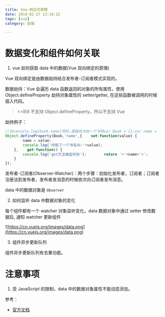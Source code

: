 ```yaml
---
title: Vue-响应式原理
date: 2019-02-27 13:18:12
tags: [vue]
category: 前端

---
```


# 数据变化和组件如何关联

1. vue 如何获取 data 中的数据(Vue 双向绑定的原理)

Vue 双向绑定是由数据劫持结合发布者-订阅者模式实现的。

数据劫持：Vue 会遍历 data 函数返回的对象的所有属性，使用 Object.defineProperty 劫持对象属性的 setter/getter, 在这些函数被调用的时候插入代码。

> <=IE8 不支持 Object.defineProperty，所以不支持 Vue

劫持例子：

```js
//在console.log(book.name)同时,直接给书加一个书号var Book = {};var name = '';
Object.defineProperty(Book,'name',{    set:function(value) {
        name = value;
        console.log('你取了一个书名叫:'+value);
    },    get:function() {
        console.log('get方法被监听到');        return '<'+name+'>';
    }
});
```

发布者-订阅者(Observer-Watcher)：两个步骤：初始化发布者，订阅者；订阅者注册法到发布者，发布者发消息的时候依次向订阅者发布消息。








data 中的数据对象是 `Observer`




2. 如何监听 data 中数据对象的变化

每个组件都有一个 watcher 对象监听变化，data 数据对象中通过 setter 修改数据后, 通知 watcher 更新组件

![https://cn.vuejs.org/images/data.png](https://cn.vuejs.org/images/data.png)

3. 组件异步更新队列

组件异步更新队列有去重功能。




# 注意事项

1. 受 JavaScript 的限制，data 中的数据对象属性不能动态添加。










参考：

- [官方文档](https://cn.vuejs.org/v2/guide/reactivity.html)